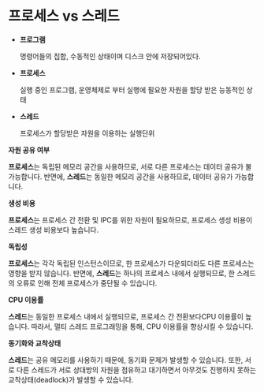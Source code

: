 # 프로세스 vs 스레드

*   **프로그램**

    명령어들의 집합, 수동적인 상태이며 디스크 안에 저장되어있다.
*   **프로세스**

    실행 중인 프로그램, 운영체제로 부터 실행에 필요한 자원을 할당 받은 능동적인 상태
*   **스레드**

    프로세스가 할당받은 자원을 이용하는 실행단위



**자원 공유 여부**

**프로세스**는 독립된 메모리 공간을 사용하므로, 서로 다른 프로세스는 데이터 공유가 불가능합니다. 반면에, **스레드**는 동일한 메모리 공간을 사용하므로, 데이터 공유가 가능합니다.

**생성 비용**

**프로세스**는 프로세스 간 전환 및 IPC를 위한 자원이 필요하므로, 프로세스 생성 비용이 스레드 생성 비용보다 높습니다.

**독립성**

**프로세스**는 각각 독립된 인스턴스이므로, 한 프로세스가 다운되더라도 다른 프로세스는 영향을 받지 않습니다. 반면에, **스레드**는 하나의 프로세스 내에서 실행되므로, 한 스레드의 오류로 인해 전체 프로세스가 중단될 수 있습니다.

**CPU 이용률**

**스레드**는 동일한 프로세스 내에서 실행되므로, 프로세스 간 전환보다CPU 이용률이 높습니다. 따라서, 멀티 스레드 프로그래밍을 통해, CPU 이용률을 향상시킬 수 있습니다.

**동기화와 교착상태**

**스레드**는 공유 메모리를 사용하기 때문에, 동기화 문제가 발생할 수 있습니다. 또한, 서로 다른 스레드가 서로 상대방의 자원을 점유하고 대기하면서 아무것도 진행하지 못하는 교착상태(deadlock)가 발생할 수 있습니다.
